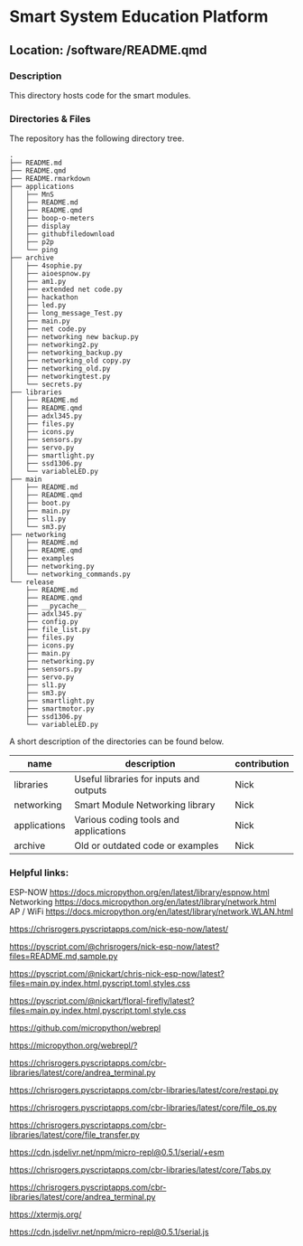 

# Smart System Education Platform

## Location: /software/README.qmd

### Description

This directory hosts code for the smart modules.

### Directories & Files

The repository has the following directory tree.

    .
    ├── README.md
    ├── README.qmd
    ├── README.rmarkdown
    ├── applications
    │   ├── MnS
    │   ├── README.md
    │   ├── README.qmd
    │   ├── boop-o-meters
    │   ├── display
    │   ├── githubfiledownload
    │   ├── p2p
    │   └── ping
    ├── archive
    │   ├── 4sophie.py
    │   ├── aioespnow.py
    │   ├── am1.py
    │   ├── extended net code.py
    │   ├── hackathon
    │   ├── led.py
    │   ├── long_message_Test.py
    │   ├── main.py
    │   ├── net code.py
    │   ├── networking new backup.py
    │   ├── networking2.py
    │   ├── networking_backup.py
    │   ├── networking_old copy.py
    │   ├── networking_old.py
    │   ├── networkingtest.py
    │   └── secrets.py
    ├── libraries
    │   ├── README.md
    │   ├── README.qmd
    │   ├── adxl345.py
    │   ├── files.py
    │   ├── icons.py
    │   ├── sensors.py
    │   ├── servo.py
    │   ├── smartlight.py
    │   ├── ssd1306.py
    │   └── variableLED.py
    ├── main
    │   ├── README.md
    │   ├── README.qmd
    │   ├── boot.py
    │   ├── main.py
    │   ├── sl1.py
    │   └── sm3.py
    ├── networking
    │   ├── README.md
    │   ├── README.qmd
    │   ├── examples
    │   ├── networking.py
    │   └── networking_commands.py
    └── release
        ├── README.md
        ├── README.qmd
        ├── __pycache__
        ├── adxl345.py
        ├── config.py
        ├── file_list.py
        ├── files.py
        ├── icons.py
        ├── main.py
        ├── networking.py
        ├── sensors.py
        ├── servo.py
        ├── sl1.py
        ├── sm3.py
        ├── smartlight.py
        ├── smartmotor.py
        ├── ssd1306.py
        └── variableLED.py

A short description of the directories can be found below.

| name         | description                             | contribution |
|--------------|-----------------------------------------|--------------|
| libraries    | Useful libraries for inputs and outputs | Nick         |
| networking   | Smart Module Networking library         | Nick         |
| applications | Various coding tools and applications   | Nick         |
| archive      | Old or outdated code or examples        | Nick         |

### Helpful links:

ESP-NOW <https://docs.micropython.org/en/latest/library/espnow.html>  
Networking
<https://docs.micropython.org/en/latest/library/network.html>  
AP / WiFi
<https://docs.micropython.org/en/latest/library/network.WLAN.html>

<https://chrisrogers.pyscriptapps.com/nick-esp-now/latest/>

<https://pyscript.com/@chrisrogers/nick-esp-now/latest?files=README.md,sample.py>

<https://pyscript.com/@nickart/chris-nick-esp-now/latest?files=main.py,index.html,pyscript.toml,styles.css>

<https://pyscript.com/@nickart/floral-firefly/latest?files=main.py,index.html,pyscript.toml,style.css>

<https://github.com/micropython/webrepl>

<https://micropython.org/webrepl/?>

<https://chrisrogers.pyscriptapps.com/cbr-libraries/latest/core/andrea_terminal.py>

<https://chrisrogers.pyscriptapps.com/cbr-libraries/latest/core/restapi.py>

<https://chrisrogers.pyscriptapps.com/cbr-libraries/latest/core/file_os.py>

<https://chrisrogers.pyscriptapps.com/cbr-libraries/latest/core/file_transfer.py>

<https://cdn.jsdelivr.net/npm/micro-repl@0.5.1/serial/+esm>

<https://chrisrogers.pyscriptapps.com/cbr-libraries/latest/core/Tabs.py>

<https://chrisrogers.pyscriptapps.com/cbr-libraries/latest/core/andrea_terminal.py>

<https://xtermjs.org/>

<https://cdn.jsdelivr.net/npm/micro-repl@0.5.1/serial.js>
